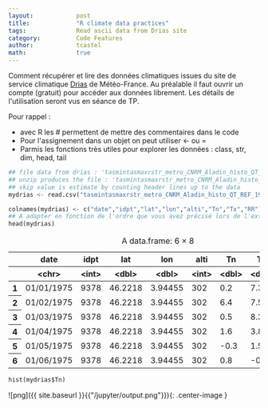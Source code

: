 ```yaml
---
layout:            post
title:             "R climate data practices"
tags:              Read ascii data from Drias site
category:          Code Features
author:            tcastel
math:              true
---
```

Comment récupérer et lire des données climatiques issues du site de service climatique [Drias](http://www.drias-climat.fr/) de Météo-France. Au préalable il faut ouvrir un compte (gratuit) pour accéder aux données librement. Les détails de l'utilisation seront vus en séance de TP.

Pour rappel :
<ul>
<li>avec R les # permettent de mettre des commentaires dans le code</li>
<li>Pour l'assignement dans un objet on peut utiliser <- ou =</li>
<li>Parmis les fonctions très utiles pour explorer les données : class, str, dim, head, tail</li>
</ul>


```python
## file data from drias : 'tasmintasmaxrstr_metro_CNRM_Aladin_histo_QT_REF_19750101-20051231_1810161527930443.KEYu11UB3Ax3u02D2uxu0D0.zip'
## unzip produces the file : 'tasmintasmaxrstr_metro_CNRM_Aladin_histo_QT_REF_19750101-20051231.txt'
## skip value is estimate by counting header lines up to the data
mydrias <- read.csv("tasmintasmaxrstr_metro_CNRM_Aladin_histo_QT_REF_19750101-20051231.txt", header = FALSE, skip=53)
```

```python
colnames(mydrias) <- c("date","idpt","lat","lon","alti","Tn","Tx","RR") 
## A adapter en fonction de l'ordre que vous avez précisé lors de l'extration des données sur le site Drias
head(mydrias)
```

<table>
<caption>A data.frame: 6 × 8</caption>
<thead>
	<tr><th></th><th scope="col">date</th><th scope="col">idpt</th><th scope="col">lat</th><th scope="col">lon</th><th scope="col">alti</th><th scope="col">Tn</th><th scope="col">Tx</th><th scope="col">RR</th></tr>
	<tr><th></th><th scope="col">&lt;chr&gt;</th><th scope="col">&lt;int&gt;</th><th scope="col">&lt;dbl&gt;</th><th scope="col">&lt;dbl&gt;</th><th scope="col">&lt;int&gt;</th><th scope="col">&lt;dbl&gt;</th><th scope="col">&lt;dbl&gt;</th><th scope="col">&lt;dbl&gt;</th></tr>
</thead>
<tbody>
	<tr><th scope="row">1</th><td>01/01/1975</td><td>9378</td><td>46.2218</td><td>3.94455</td><td>302</td><td> 0.2</td><td> 7.3</td><td>3.58</td></tr>
	<tr><th scope="row">2</th><td>01/02/1975</td><td>9378</td><td>46.2218</td><td>3.94455</td><td>302</td><td> 6.4</td><td> 7.5</td><td>0.00</td></tr>
	<tr><th scope="row">3</th><td>01/03/1975</td><td>9378</td><td>46.2218</td><td>3.94455</td><td>302</td><td> 0.5</td><td> 8.3</td><td>0.00</td></tr>
	<tr><th scope="row">4</th><td>01/04/1975</td><td>9378</td><td>46.2218</td><td>3.94455</td><td>302</td><td> 1.6</td><td> 3.8</td><td>1.00</td></tr>
	<tr><th scope="row">5</th><td>01/05/1975</td><td>9378</td><td>46.2218</td><td>3.94455</td><td>302</td><td>-0.3</td><td> 1.5</td><td>0.13</td></tr>
	<tr><th scope="row">6</th><td>01/06/1975</td><td>9378</td><td>46.2218</td><td>3.94455</td><td>302</td><td> 0.8</td><td>-0.6</td><td>0.51</td></tr>
</tbody>
</table>

```python
hist(mydrias$Tn)
```

![png]({{ site.baseurl }}{{"/jupyter/output.png"}}){: .center-image }

```python

```
